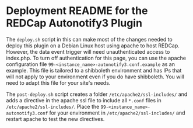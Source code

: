 # Deployment README for the REDCap Autonotify3 Plugin

The `deploy.sh` script in this can make most of the changes needed to deploy this plugin on a Debian Linux host using apache to host REDCap.
However, the data event trigger will need unauthenticated access to index.php. To turn off authentication for this page, you can use the apache configuration file `99-<instance_name>-autonotify3.conf.example` as an example. This file is tailored to a shibboleth environment and has IPs that will not apply to your environment even if you do have shibboleth. You will need to adapt this file for your site's needs.

The `post-deploy.sh` script creates a folder `/etc/apache2/ssl-includes/` and adds a directive in the apache ssl file to include all `*.conf` files in `/etc/apache2/ssl-includes/`.  Place the `99-<instance_name>-autonotify3.conf` for your environment in `/etc/apache2/ssl-includes/` and restart apache to test the new directives.
